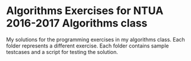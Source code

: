 # Algorithms Exercises for NTUA 2016-2017 Algorithms class
My solutions for the programming exercises in my algorithms class. Each folder represents a different exercise. Each folder contains sample testcases and a script for testing the solution.
